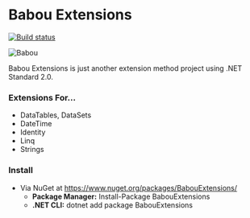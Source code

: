 # Babou Extensions
[![Build status](https://ci.appveyor.com/api/projects/status/2um6nsg5bub058nv?svg=true)](https://ci.appveyor.com/project/ajtatum/babouextensions)

![Babou](https://raw.githubusercontent.com/ajtatum/BabouExtensions/master/Babou.png)

Babou Extensions is just another extension method project using .NET Standard 2.0.

### Extensions For...

  - DataTables, DataSets
  - DateTime
  - Identity
  - Linq
  - Strings

### Install

  - Via NuGet at https://www.nuget.org/packages/BabouExtensions/
    - **Package Manager:** Install-Package BabouExtensions
    - **.NET CLI:** dotnet add package BabouExtensions